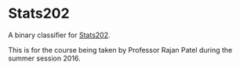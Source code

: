 # Stats202
A binary classifier for [Stats202](https://sites.google.com/site/stats202/class-project-2012).

This is for the course being taken by Professor Rajan Patel during the summer session 2016.
